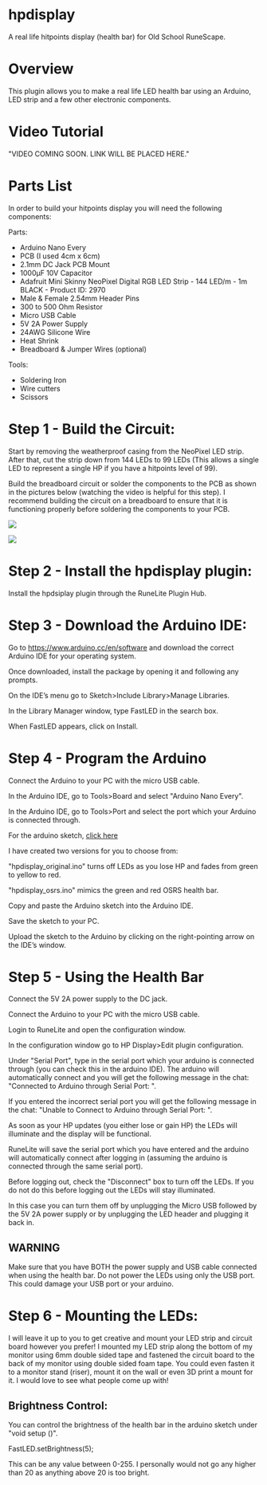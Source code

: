 # hpdisplay
A real life hitpoints display (health bar) for Old School RuneScape.

# Overview
This plugin allows you to make a real life LED health bar using an Arduino, LED strip and a few other electronic components. 

# Video Tutorial
"VIDEO COMING SOON. LINK WILL BE PLACED HERE."

# Parts List
In order to build your hitpoints display you will need the following components:

Parts:

- Arduino Nano Every 
- PCB (I used 4cm x 6cm) 
- 2.1mm DC Jack PCB Mount 
- 1000µF 10V Capacitor 
- Adafruit Mini Skinny NeoPixel Digital RGB LED Strip - 144 LED/m - 1m BLACK - Product ID: 2970 
- Male & Female 2.54mm Header Pins 
- 300 to 500 Ohm Resistor 
- Micro USB Cable 
- 5V 2A Power Supply 
- 24AWG Silicone Wire  
- Heat Shrink 
- Breadboard & Jumper Wires (optional) 

Tools: 

- Soldering Iron  
- Wire cutters 
- Scissors 

# Step 1 - Build the Circuit: 

Start by removing the weatherproof casing from the NeoPixel LED strip. After that, cut the strip down from 144 LEDs to 99 LEDs (This allows a single LED to represent a single HP if you have a hitpoints level of 99). 

Build the breadboard circuit or solder the components to the PCB as shown in the pictures below (watching the video is helpful for this step). I recommend building the circuit on a breadboard to ensure that it is functioning properly before soldering the components to your PCB. 

![](images/hpbar_schem.png)

![](images/hpbar_bb.png)

# Step 2 - Install the hpdisplay plugin: 

Install the hpdsiplay plugin through the RuneLite Plugin Hub. 

# Step 3 - Download the Arduino IDE: 

Go to https://www.arduino.cc/en/software and download the correct Arduino IDE for your operating system.  

Once downloaded, install the package by opening it and following any prompts. 

On the IDE’s menu go to Sketch>Include Library>Manage Libraries. 

In the Library Manager window, type FastLED in the search box. 

When FastLED appears, click on Install. 

# Step 4 - Program the Arduino 

Connect the Arduino to your PC with the micro USB cable. 

In the Arduino IDE, go to Tools>Board and select "Arduino Nano Every". 

In the Arduino IDE, go to Tools>Port and select the port which your Arduino is connected through. 

For the arduino sketch, [click here](https://github.com/austinwblake/hpdisplay/tree/master/arduino_sketches)

I have created two versions for you to choose from: 

"hpdisplay_original.ino" turns off LEDs as you lose HP and fades from green to yellow to red. 

"hpdisplay_osrs.ino" mimics the green and red OSRS health bar. 

Copy and paste the Arduino sketch into the Arduino IDE. 

Save the sketch to your PC. 

Upload the sketch to the Arduino by clicking on the right-pointing arrow on the IDE’s window. 

# Step 5 - Using the Health Bar 

Connect the 5V 2A power supply to the DC jack. 

Connect the Arduino to your PC with the micro USB cable. 

Login to RuneLite and open the configuration window. 

In the configuration window go to HP Display>Edit plugin configuration. 

Under "Serial Port", type in the serial port which your arduino is connected through (you can check this in the arduino IDE). The arduino will automatically connect and you will get the following message in the chat: "Connected to Arduino through Serial Port: ". 

If you entered the incorrect serial port you will get the following message in the chat: "Unable to Connect to Arduino through Serial Port: ". 

As soon as your HP updates (you either lose or gain HP) the LEDs will illuminate and the display will be functional.   

RuneLite will save the serial port which you have entered and the arduino will automatically connect after logging in (assuming the arduino is connected through the same serial port). 

Before logging out, check the "Disconnect" box to turn off the LEDs. If you do not do this before logging out the LEDs will stay illuminated. 

In this case you can turn them off by unplugging the Micro USB followed by the 5V 2A power supply or by unplugging the LED header and plugging it back in. 

## WARNING 

Make sure that you have BOTH the power supply and USB cable connected when using the health bar. Do not power the LEDs using only the USB port. This could damage your USB port or your arduino. 

# Step 6 - Mounting the LEDs: 

I will leave it up to you to get creative and mount your LED strip and circuit board however you prefer! I mounted my LED strip along the bottom of my monitor using 6mm double sided tape and fastened the circuit board to the back of my monitor using double sided foam tape. You could even fasten it to a monitor stand (riser), mount it on the wall or even 3D print a mount for it. I would love to see what people come up with! 

## Brightness Control: 

You can control the brightness of the health bar in the arduino sketch under "void setup ()". 

FastLED.setBrightness(5); 

This can be any value between 0-255. I personally would not go any higher than 20 as anything above 20 is too bright. 
